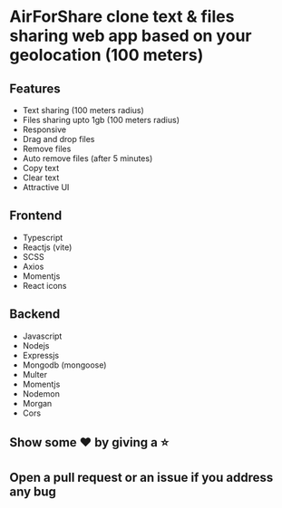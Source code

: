 # AirForShare clone text & files sharing web app based on your geolocation (100 meters)

## Features

- Text sharing (100 meters radius)
- Files sharing upto 1gb (100 meters radius)
- Responsive
- Drag and drop files
- Remove files
- Auto remove files (after 5 minutes)
- Copy text
- Clear text
- Attractive UI

## Frontend

- Typescript
- Reactjs (vite)
- SCSS
- Axios
- Momentjs
- React icons

## Backend

- Javascript
- Nodejs
- Expressjs
- Mongodb (mongoose)
- Multer
- Momentjs
- Nodemon
- Morgan
- Cors

## Show some ❤️ by giving a ⭐
## Open a pull request or an issue if you address any bug